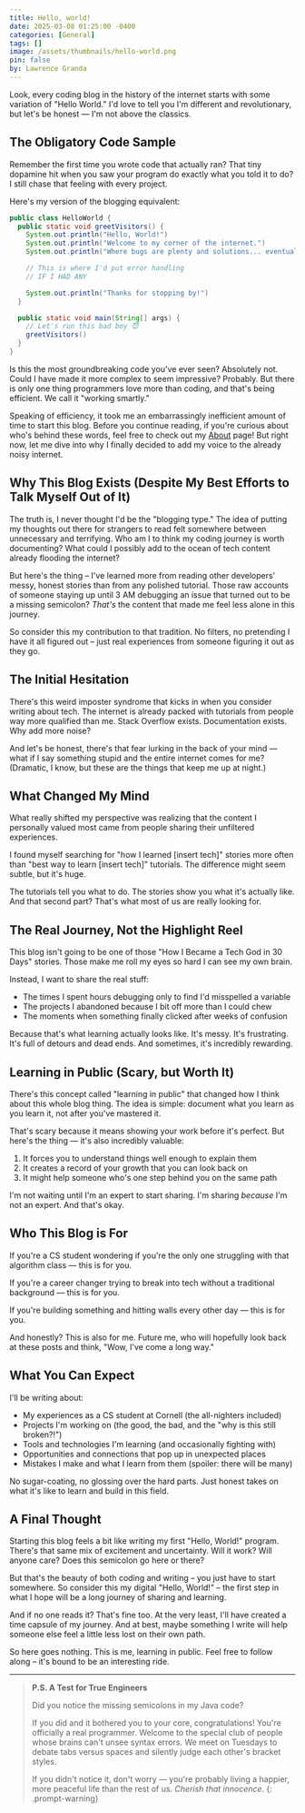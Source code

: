 ```yaml
---
title: Hello, world!
date: 2025-03-08 01:25:00 -0400
categories: [General]
tags: []
image: /assets/thumbnails/hello-world.png
pin: false
by: Lawrence Granda
---
```


Look, every coding blog in the history of the internet starts with some variation of "Hello World." I'd love to tell you I'm different and revolutionary, but let's be honest — I'm not above the classics.

## The Obligatory Code Sample

Remember the first time you wrote code that actually ran? That tiny dopamine hit when you saw your program do exactly what you told it to do? I still chase that feeling with every project.

Here's my version of the blogging equivalent:

```java
public class HelloWorld {
  public static void greetVisitors() {
    System.out.println("Hello, World!")
    System.out.println("Welcome to my corner of the internet.")
    System.out.println("Where bugs are plenty and solutions... eventually found.")

    // This is where I'd put error handling
    // IF I HAD ANY

    System.out.println("Thanks for stopping by!")
  }

  public static void main(String[] args) {
    // Let's run this bad boy 😈
    greetVisitors()
  }
}
```

Is this the most groundbreaking code you've ever seen? Absolutely not. Could I have made it more complex to seem impressive? Probably. But there is only one thing programmers love more than coding, and that's being efficient. We call it "working smartly."

Speaking of efficiency, it took me an embarrassingly inefficient amount of time to start this blog. Before you continue reading, if you're curious about who's behind these words, feel free to check out my [About](/about/) page! But right now, let me dive into why I finally decided to add my voice to the already noisy internet.

## Why This Blog Exists (Despite My Best Efforts to Talk Myself Out of It)

The truth is, I never thought I'd be the "blogging type." The idea of putting my thoughts out there for strangers to read felt somewhere between unnecessary and terrifying. Who am I to think my coding journey is worth documenting? What could I possibly add to the ocean of tech content already flooding the internet?

But here's the thing – I've learned more from reading other developers' messy, honest stories than from any polished tutorial. Those raw accounts of someone staying up until 3 AM debugging an issue that turned out to be a missing semicolon? _That's_ the content that made me feel less alone in this journey.

So consider this my contribution to that tradition. No filters, no pretending I have it all figured out – just real experiences from someone figuring it out as they go.

## The Initial Hesitation

There's this weird imposter syndrome that kicks in when you consider writing about tech. The internet is already packed with tutorials from people way more qualified than me. Stack Overflow exists. Documentation exists. Why add more noise?

And let's be honest, there's that fear lurking in the back of your mind — what if I say something stupid and the entire internet comes for me? (Dramatic, I know, but these are the things that keep me up at night.)

## What Changed My Mind

What really shifted my perspective was realizing that the content I personally valued most came from people sharing their unfiltered experiences.

I found myself searching for "how I learned [insert tech]" stories more often than "best way to learn [insert tech]" tutorials. The difference might seem subtle, but it's huge.

The tutorials tell you what to do. The stories show you what it's actually like. And that second part? That's what most of us are really looking for.

## The Real Journey, Not the Highlight Reel

This blog isn't going to be one of those "How I Became a Tech God in 30 Days" stories. Those make me roll my eyes so hard I can see my own brain.

Instead, I want to share the real stuff:

- The times I spent hours debugging only to find I'd misspelled a variable
- The projects I abandoned because I bit off more than I could chew
- The moments when something finally clicked after weeks of confusion

Because that's what learning actually looks like. It's messy. It's frustrating. It's full of detours and dead ends. And sometimes, it's incredibly rewarding.

## Learning in Public (Scary, but Worth It)

There's this concept called "learning in public" that changed how I think about this whole blog thing. The idea is simple: document what you learn as you learn it, not after you've mastered it.

That's scary because it means showing your work before it's perfect. But here's the thing — it's also incredibly valuable:

1. It forces you to understand things well enough to explain them
2. It creates a record of your growth that you can look back on
3. It might help someone who's one step behind you on the same path

I'm not waiting until I'm an expert to start sharing. I'm sharing _because_ I'm not an expert. And that's okay.

## Who This Blog is For

If you're a CS student wondering if you're the only one struggling with that algorithm class — this is for you.

If you're a career changer trying to break into tech without a traditional background — this is for you.

If you're building something and hitting walls every other day — this is for you.

And honestly? This is also for me. Future me, who will hopefully look back at these posts and think, "Wow, I've come a long way."

## What You Can Expect

I'll be writing about:

- My experiences as a CS student at Cornell (the all-nighters included)
- Projects I'm working on (the good, the bad, and the "why is this still broken?!")
- Tools and technologies I'm learning (and occasionally fighting with)
- Opportunities and connections that pop up in unexpected places
- Mistakes I make and what I learn from them (spoiler: there will be many)

No sugar-coating, no glossing over the hard parts. Just honest takes on what it's like to learn and build in this field.

## A Final Thought

Starting this blog feels a bit like writing my first "Hello, World!" program. There's that same mix of excitement and uncertainty. Will it work? Will anyone care? Does this semicolon go here or there?

But that's the beauty of both coding and writing – you just have to start somewhere. So consider this my digital "Hello, World!" – the first step in what I hope will be a long journey of sharing and learning.

And if no one reads it? That's fine too. At the very least, I'll have created a time capsule of my journey. And at best, maybe something I write will help someone else feel a little less lost on their own path.

So here goes nothing. This is me, learning in public. Feel free to follow along – it's bound to be an interesting ride.

---

<!-- prettier-ignore-start -->
> **P.S. A Test for True Engineers**
>
> Did you notice the missing semicolons in my Java code?
>
> If you did and it bothered you to your core, congratulations! You're officially a real programmer. Welcome to the special club of people whose brains can't unsee syntax errors. We meet on Tuesdays to debate tabs versus spaces and silently judge each other's bracket styles.
>
> If you didn't notice it, don't worry — you're probably living a happier, more peaceful life than the rest of us. _Cherish that innocence_.
{: .prompt-warning}
<!-- prettier-ignore-end -->
